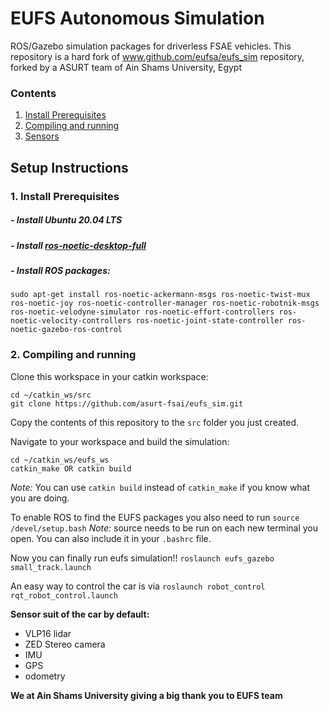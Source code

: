 # EUFS Autonomous Simulation

ROS/Gazebo simulation packages for driverless FSAE vehicles.
This repository is a hard fork of www.github.com/eufsa/eufs_sim repository, forked by a ASURT team of Ain Shams University, Egypt

### Contents
1. [Install Prerequisites](#requirements)
2. [Compiling and running](#compiling)
3. [Sensors](#sensors)

## Setup Instructions
### 1. Install Prerequisites <a name="requirements"></a>
##### - Install Ubuntu 20.04 LTS
##### - Install [ros-noetic-desktop-full](http://wiki.ros.org/kinetic/Installation)
##### - Install ROS packages:
```
sudo apt-get install ros-noetic-ackermann-msgs ros-noetic-twist-mux ros-noetic-joy ros-noetic-controller-manager ros-noetic-robotnik-msgs ros-noetic-velodyne-simulator ros-noetic-effort-controllers ros-noetic-velocity-controllers ros-noetic-joint-state-controller ros-noetic-gazebo-ros-control
```


### 2. Compiling and running <a name="compiling"></a>

Clone this workspace in your catkin workspace:
```
cd ~/catkin_ws/src
git clone https://github.com/asurt-fsai/eufs_sim.git
```
Copy the contents of this repository to the `src` folder you just created.

Navigate to your workspace and build the simulation:
```
cd ~/catkin_ws/eufs_ws
catkin_make OR catkin build
```
_Note:_ You can use `catkin build` instead of `catkin_make` if you know what you are doing.

To enable ROS to find the EUFS packages you also need to run
```source /devel/setup.bash```
_Note:_ source needs to be run on each new terminal you open. You can also include it in your `.bashrc` file.

Now you can finally run eufs simulation!!
```roslaunch eufs_gazebo small_track.launch```

An easy way to control the car is via
```roslaunch robot_control rqt_robot_control.launch```

**Sensor suit of the car by default:**

* VLP16 lidar
* ZED Stereo camera
* IMU
* GPS
* odometry

**We at Ain Shams University giving a big thank you to EUFS team**

